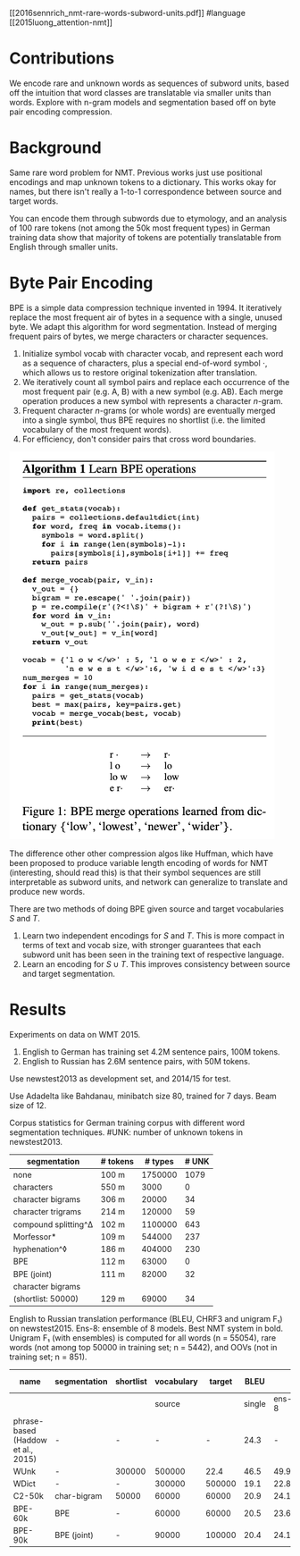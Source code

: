 [[2016sennrich_nmt-rare-words-subword-units.pdf]]
#language 
[[2015luong_attention-nmt]]

# Contributions 

   We encode rare and unknown words as sequences of subword units, based off the intuition that word classes are translatable via smaller units than words. Explore with n-gram models and segmentation based off on byte pair encoding compression. 

# Background 

   Same rare word problem for NMT. Previous works just use positional encodings and map unknown tokens to a dictionary. This works okay for names, but there isn't really a 1-to-1 correspondence between source and target words. 

   You can encode them through subwords due to etymology, and an analysis of 100 rare tokens (not among the 50k most frequent types) in German training data show that majority of tokens are potentially translatable from English through smaller units. 

# Byte Pair Encoding 

   BPE is a simple data compression technique invented in 1994. It iteratively replace the most frequent air of bytes in a sequence with a single, unused byte. We adapt this algorithm for word segmentation. Instead of merging frequent pairs of bytes, we merge characters or character sequences.
   1. Initialize symbol vocab with character vocab, and represent each word as a sequence of characters, plus a special end-of-word symbol $\cdot$, which allows us to restore original tokenization after translation.  
   2. We iteratively count all symbol pairs and replace each occurrence of the most frequent pair (e.g. A, B) with a new symbol (e.g. AB). Each merge operation produces a new symbol with represents a character $n$-gram. 
   3. Frequent character $n$-grams (or whole words) are eventually merged into a single symbol, thus BPE requires no shortlist (i.e. the limited vocabulary of the most frequent words). 
   4. For efficiency, don't consider pairs that cross word boundaries. 

   ![image](img/bpe_algo.png)

   The difference other other compression algos like Huffman, which have been proposed to produce variable length encoding of words for NMT (interesting, should read this) is that their symbol sequences are still interpretable as subword units, and network can generalize to translate and produce new words. 


   There are two methods of doing BPE given source and target vocabularies $S$ and $T$. 
   1. Learn two independent encodings for $S$ and $T$. This is more compact in terms of text and vocab size, with stronger guarantees that each subword unit has been seen in the training text of respective language. 
   2. Learn an encoding for $S \cup T$. This improves consistency between source and target segmentation. 

# Results 

   Experiments on data on WMT 2015. 
   1. English to German has training set 4.2M sentence pairs, 100M tokens. 
   2. English to Russian has 2.6M sentence pairs, with 50M tokens. 

   Use newstest2013 as development set, and 2014/15 for test.  

   Use Adadelta like Bahdanau, minibatch size 80, trained for 7 days. Beam size of 12. 

   Corpus statistics for German training corpus with different word segmentation techniques. #UNK: number of unknown tokens in newstest2013.

   | segmentation | # tokens | # types | # UNK |
   |---------------|----------|---------|-------|
   | none | 100 m | 1750000 | 1079 |
   | characters | 550 m | 3000 | 0 |
   | character bigrams | 306 m | 20000 | 34 |
   | character trigrams | 214 m | 120000 | 59 |
   | compound splitting^Δ | 102 m | 1100000 | 643 |
   | Morfessor* | 109 m | 544000 | 237 |
   | hyphenation^◊ | 186 m | 404000 | 230 |
   | BPE | 112 m | 63000 | 0 |
   | BPE (joint) | 111 m | 82000 | 32 |
   | character bigrams | | | |
   | (shortlist: 50000) | 129 m | 69000 | 34 |

   English to Russian translation performance (BLEU, CHRF3 and unigram F₁) on newstest2015. Ens-8: ensemble of 8 models. Best NMT system in bold. Unigram F₁ (with ensembles) is computed for all words (n = 55054), rare words (not among top 50000 in training set; n = 5442), and OOVs (not in training set; n = 851).

   | name | segmentation | shortlist | vocabulary | target | BLEU | | CHRF3 | | unigram F₁ (%) | | |
   |------|-------------|-----------|------------|--------|------|------|-------|------|----------------|------|------|
   | | | | source | | single | ens-8 | single | ens-8 | all | rare | OOV |
   | phrase-based (Haddow et al., 2015) | - | - | - | - | 24.3 | - | 53.8 | - | 56.0 | 31.3 | 16.5 |
   | WUnk | - | 300000 | 500000 | 22.4 | 46.5 | 49.9 | 54.2 | 25.2 | 0.0 |
   | WDict | - | - | 300000 | 500000 | 19.1 | 22.8 | 47.5 | 51.0 | 54.8 | 26.5 | 6.6 |
   | C2-50k | char-bigram | 50000 | 60000 | 60000 | 20.9 | 24.1 | 49.0 | 51.6 | 55.2 | 27.8 | 17.4 |
   | BPE-60k | BPE | - | 60000 | 60000 | 20.5 | 23.6 | 49.8 | 52.7 | 55.3 | 29.7 | 15.6 |
   | BPE-90k | BPE (joint) | - | 90000 | 100000 | 20.4 | 24.1 | 49.7 | 53.0 | 55.8 | 29.7 | 18.5 |

